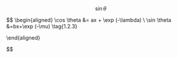 
$$
\sin \theta
$$

$$
\begin{aligned}
\cos \theta &= ax + \exp (-\lambda) \\
\sin \theta &=bx+\exp (-\mu) \tag{1.2.3}

\end{aligned}

$$